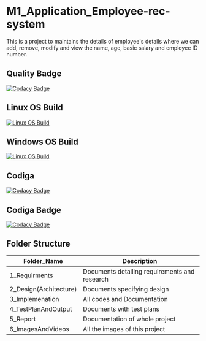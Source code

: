 # M1_Application_Employee-rec-system
This is a project to maintains the details of employee's details where we can add, remove, modify and view the name, age, basic salary and employee ID number.

## Quality Badge
[![Codacy Badge](https://app.codacy.com/project/badge/Grade/da1e0e40d3154aa6b1874f619149f062)](https://www.codacy.com/gh/prasantsoy/M1_Application_Employee-rec-system/dashboard?utm_source=github.com&amp;utm_medium=referral&amp;utm_content=prasantsoy/M1_Application_Employee-rec-system&amp;utm_campaign=Badge_Grade)

## Linux OS Build
[![Linux OS Build](https://github.com/prasantsoy/M1_Application_Employee-rec-system/actions/workflows/c-cpp.yml/badge.svg)](https://github.com/prasantsoy/M1_Application_Employee-rec-system/actions/workflows/c-cpp.yml)

## Windows OS Build
[![Linux OS Build](https://github.com/prasantsoy/M1_Application_Employee-rec-system/actions/workflows/wind-c-cpp.yml/badge.svg)](https://github.com/prasantsoy/M1_Application_Employee-rec-system/actions/workflows/wind-c-cpp.yml)

## Codiga
[![Codacy Badge](https://api.codiga.io/project/29923/score/svg)](https://app.codiga.io/public/project/29923/M1_Application_Employee-rec-system/dashboard)

## Codiga Badge
[![Codacy Badge](https://api.codiga.io/project/29923/status/svg)](https://app.codiga.io/public/project/29923/M1_Application_Employee-rec-system/dashboard)

## Folder Structure 

Folder_Name      |  Description
-----------------|--------------
1_Requirments     |  Documents detailing requirements and research
2_Design(Architecture)         |  Documents specifying design
3_Implemenation  |  All codes and Documentation
4_TestPlanAndOutput       |  Documents with test plans
5_Report         |  Documentation of whole project
6_ImagesAndVideos         |  All the images of this project
